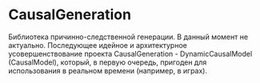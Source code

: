 # CausalGeneration
Библиотека причинно-следственной генерации.
В данный момент не актуально. Последующее идейное и архитектурное усовершенствование проекта CausalGeneration - DynamicCausalModel (CausalModel), который, в первую очередь, пригоден для использования в реальном времени (например, в играх). 
